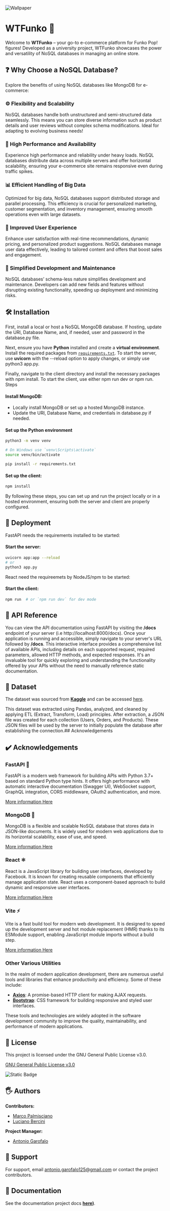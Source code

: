 ![Wallpaper](https://github.com/Endless077/WTFunko/blob/main/client/public/assets/WTF.png)

# WTFunko 🎉

Welcome to **WTFunko** – your go-to e-commerce platform for Funko Pop! figures! Developed as a university project, WTFunko showcases the power and versatility of NoSQL databases in managing an online store.


## ❓ Why Choose a NoSQL Database?

Explore the benefits of using NoSQL databases like MongoDB for e-commerce:

### ⚙️ Flexibility and Scalability

NoSQL databases handle both unstructured and semi-structured data seamlessly. This means you can store diverse information such as product details and user reviews without complex schema modifications. Ideal for adapting to evolving business needs!

### 🚀 High Performance and Availability

Experience high performance and reliability under heavy loads. NoSQL databases distribute data across multiple servers and offer horizontal scalability, ensuring your e-commerce site remains responsive even during traffic spikes.

### 📊 Efficient Handling of Big Data

Optimized for big data, NoSQL databases support distributed storage and parallel processing. This efficiency is crucial for personalized marketing, customer segmentation, and inventory management, ensuring smooth operations even with large datasets.

### 🌟 Improved User Experience

Enhance user satisfaction with real-time recommendations, dynamic pricing, and personalized product suggestions. NoSQL databases manage user data effectively, leading to tailored content and offers that boost sales and engagement.

### 🔧 Simplified Development and Maintenance

NoSQL databases’ schema-less nature simplifies development and maintenance. Developers can add new fields and features without disrupting existing functionality, speeding up deployment and minimizing risks.


## 🛠️ Installation

First, install a local or host a NoSQL MongoDB database. If hosting, update the URI, Database Name, and, if needed, user and password in the database.py file.

Next, ensure you have **Python** installed and create a **virtual environment**. Install the required packages from [`requirements.txt`](server/requirements.txt). To start the server, use **uvicorn** with the --reload option to apply changes, or simply use python3 app.py.

Finally, navigate to the client directory and install the necessary packages with npm install. To start the client, use either npm run dev or npm run.
Steps

#### Install MongoDB:
- Locally install MongoDB or set up a hosted MongoDB instance.
- Update the URI, Database Name, and credentials in database.py if needed.

#### Set up the Python environment

```bash
python3 -m venv venv

# On Windows use `venv\Scripts\activate`
source venv/bin/activate

pip install -r requirements.txt
```

#### Set up the client:

```bash
npm install
```

By following these steps, you can set up and run the project locally or in a hosted environment, ensuring both the server and client are properly configured.


## 📩 Deployment

FastAPI needs the requirements installed to be started:

#### Start the server:

```bash
uvicorn app:app --reload
# or
python3 app.py
```

React need the requireemets by NodeJS/npm to be started:

#### Start the client:
```bash
npm run  # or `npm run dev` for dev mode
```


## 📜 API Reference

You can view the API documentation using FastAPI by visiting the **/docs** endpoint of your server (i.e http://localhost:8000/docs). Once your application is running and accessible, simply navigate to your server's URL followed by **/docs**. This interactive interface provides a comprehensive list of available APIs, including details on each supported request, required parameters, allowed HTTP methods, and expected responses. It's an invaluable tool for quickly exploring and understanding the functionality offered by your APIs without the need to manually reference static documentation.


## 📃 Dataset

The dataset was sourced from **[Kaggle](https://www.kaggle.com/)** and can be accessed [here](https://www.kaggle.com/datasets/victorsoeiro/funko-pop-dataset).

This dataset was extracted using Pandas, analyzed, and cleaned by applying ETL (Extract, Transform, Load) principles. After extraction, a JSON file was created for each collection (Users, Orders, and Products). These JSON files will be used by the server to initially populate the database after establishing the connection.## Acknowledgements


## ✔️ Acknowledgements

### FastAPI 🚀

FastAPI is a modern web framework for building APIs with Python 3.7+ based on standard Python type hints. It offers high performance with automatic interactive documentation (Swagger UI), WebSocket support, GraphQL integration, CORS middleware, OAuth2 authentication, and more.

[More information Here](https://github.com/tiangolo/fastapi)

### MongoDB 📇

MongoDB is a flexible and scalable NoSQL database that stores data in JSON-like documents. It is widely used for modern web applications due to its horizontal scalability, ease of use, and speed.

[More information Here](https://www.mongodb.com/)

### React ⚛️

React is a JavaScript library for building user interfaces, developed by Facebook. It is known for creating reusable components that efficiently manage application state. React uses a component-based approach to build dynamic and responsive user interfaces. 

[More information Here](https://reactjs.org/)

### Vite ⚡

Vite is a fast build tool for modern web development. It is designed to speed up the development server and hot module replacement (HMR) thanks to its ESModule support, enabling JavaScript module imports without a build step.

[More information Here](https://github.com/vitejs/vite)

### Other Various Utilities

In the realm of modern application development, there are numerous useful tools and libraries that enhance productivity and efficiency. Some of these include:

- **[Axios](https://github.com/axios/axios)**: A promise-based HTTP client for making AJAX requests.
- **[Bootstrap](https://getbootstrap.com/)**: CSS framework for building responsive and styled user interfaces.

These tools and technologies are widely adopted in the software development community to improve the quality, maintainability, and performance of modern applications.


## 💾 License

This project is licensed under the GNU General Public License v3.0.

[GNU General Public License v3.0](https://www.gnu.org/licenses/gpl-3.0.en.html)

![Static Badge](https://img.shields.io/badge/UniSA-WTFunko-red?style=plastic)


## 🖐 Authors

**Contributors:**
- [Marco Palmisciano](https://github.com/JewDaiko)
- [Luciano Bercini](https://github.com/Luciano-Bercini)

**Project Manager:**
- [Antonio Garofalo](https://github.com/Endless077)


## 🔔 Support

For support, email [antonio.garofalo125@gmail.com](mailto:antonio.garofalo125@gmail.com) or contact the project contributors.


## 📝 Documentation

See the documentation project docs **[here](https://github.com/Endless077/WTFunko/blob/main/docs.pdf))**.
